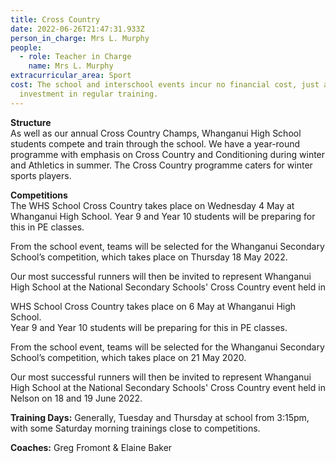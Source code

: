 ```yaml
---
title: Cross Country
date: 2022-06-26T21:47:31.933Z
person_in_charge: Mrs L. Murphy
people:
  - role: Teacher in Charge
    name: Mrs L. Murphy
extracurricular_area: Sport
cost: The school and interschool events incur no financial cost, just an
  investment in regular training.
---
```

**Structure**  
As well as our annual Cross Country Champs, Whanganui High School students compete and train through the school.  We have a year-round programme with emphasis on Cross Country and Conditioning during winter and Athletics in summer.  The Cross Country programme caters for winter sports players.


**Competitions**   
The WHS School Cross Country takes place on Wednesday 4 May at Whanganui High School.
Year 9 and Year 10 students will be preparing for this in PE classes.

From the school event, teams will be selected for the Whanganui Secondary School’s competition, which takes place on Thursday 18 May 2022.  

Our most successful runners will then be invited to represent Whanganui High School 
at the National Secondary Schools' Cross Country event held in 


WHS School Cross Country takes place on 6 May at Whanganui High School.  
Year 9 and Year 10 students will be preparing for this in PE classes.

From the school event, teams will be selected for the Whanganui Secondary School’s competition, which takes place on 21 May 2020.

Our most successful runners will then be invited to represent Whanganui High School at the National Secondary Schools' Cross Country event held in Nelson on 18 and 19 June 2022.

**Training Days:** Generally, Tuesday and Thursday at school from 3:15pm, with some Saturday morning trainings close to competitions.

**Coaches:** Greg Fromont & Elaine Baker
